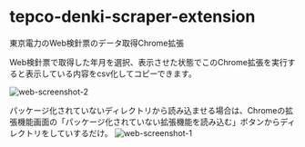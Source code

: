 # tepco-denki-scraper-extension
東京電力のWeb検針票のデータ取得Chrome拡張

Web検針票で取得した年月を選択、表示させた状態でこのChrome拡張を実行すると表示している内容をcsv化してコピーできます。

![web-screenshot-2](https://user-images.githubusercontent.com/1782185/114265828-ec15f580-9a2d-11eb-9459-8779da26dfc2.jpg)


パッケージ化されていないディレクトリから読み込ませる場合は、Chromeの拡張機能画面の「パッケージ化されていない拡張機能を読み込む」ボタンからディレクトリをしていするだけ。
![web-screenshot-1](https://user-images.githubusercontent.com/1782185/114265706-4e222b00-9a2d-11eb-8485-49b37278059d.jpg)